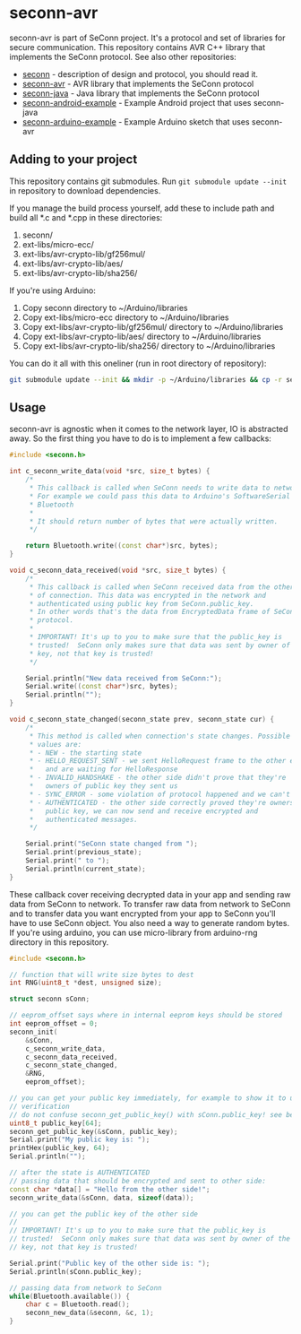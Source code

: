 seconn-avr
===========

seconn-avr is part of SeConn project. It's a protocol and set of libraries for secure communication. This repository contains AVR C++ library that implements the SeConn protocol. See also other repositories:

* [seconn](https://github.com/kacperzuk/seconn) - description of design and protocol, you should read it.
* [seconn-avr](https://github.com/kacperzuk/seconn-avr) - AVR library that implements the SeConn protocol
* [seconn-java](https://github.com/kacperzuk/seconn-java) - Java library that implements the SeConn protocol
* [seconn-android-example](https://github.com/kacperzuk/seconn-android-example) - Example Android project that uses seconn-java
* [seconn-arduino-example](https://github.com/kacperzuk/seconn-arduino-example) - Example Arduino sketch that uses seconn-avr

Adding to your project
----------------------

This repository contains git submodules. Run `git submodule update --init` in repository to download dependencies.

If you manage the build process yourself, add these to include path and build all \*.c and \*.cpp in these directories:

1. seconn/
2. ext-libs/micro-ecc/
3. ext-libs/avr-crypto-lib/gf256mul/
4. ext-libs/avr-crypto-lib/aes/
5. ext-libs/avr-crypto-lib/sha256/

If you're using Arduino:

1. Copy seconn directory to ~/Arduino/libraries
2. Copy ext-libs/micro-ecc directory to ~/Arduino/libraries
3. Copy ext-libs/avr-crypto-lib/gf256mul/ directory to ~/Arduino/libraries
4. Copy ext-libs/avr-crypto-lib/aes/ directory to ~/Arduino/libraries
5. Copy ext-libs/avr-crypto-lib/sha256/ directory to ~/Arduino/libraries

You can do it all with this oneliner (run in root directory of repository):

```bash
git submodule update --init && mkdir -p ~/Arduino/libraries && cp -r seconn ext-libs/micro-ecc ext-libs/avr-crypto-lib/{aes,sha256,gf256mul}/ ~/Arduino/libraries/
```

Usage
-----

seconn-avr is agnostic when it comes to the network layer, IO is abstracted away. So the first thing you have to do is to implement a few callbacks:

```c++
#include <seconn.h>

int c_seconn_write_data(void *src, size_t bytes) {
    /*
     * This callback is called when SeConn needs to write data to network.
     * For example we could pass this data to Arduino's SoftwareSerial used for
     * Bluetooth
     *
     * It should return number of bytes that were actually written.
     */

    return Bluetooth.write((const char*)src, bytes);
}

void c_seconn_data_received(void *src, size_t bytes) {
    /*
     * This callback is called when SeConn received data from the other side
     * of connection. This data was encrypted in the network and
     * authenticated using public key from SeConn.public_key.
     * In other words that's the data from EncryptedData frame of SeConn
     * protocol.
     *
     * IMPORTANT! It's up to you to make sure that the public_key is
     * trusted!  SeConn only makes sure that data was sent by owner of the
     * key, not that key is trusted!
     */

    Serial.println("New data received from SeConn:");
    Serial.write((const char*)src, bytes);
    Serial.println("");
}

void c_seconn_state_changed(seconn_state prev, seconn_state cur) {
    /*
     * This method is called when connection's state changes. Possible
     * values are:
     * - NEW - the starting state
     * - HELLO_REQUEST_SENT - we sent HelloRequest frame to the other end
     *   and are waiting for HelloResponse
     * - INVALID_HANDSHAKE - the other side didn't prove that they're
     *   owners of public key they sent us
     * - SYNC_ERROR - some violation of protocol happened and we can't recover
     * - AUTHENTICATED - the other side correctly proved they're owners of
     *   public key, we can now send and receive encrypted and
     *   authenticated messages.
     */

    Serial.print("SeConn state changed from ");
    Serial.print(previous_state);
    Serial.print(" to ");
    Serial.println(current_state);
}
```

These callback cover receiving decrypted data in your app and sending raw data from SeConn to network. To transfer raw data from network to SeConn and to transfer data you want encrypted from your app to SeConn you'll have to use SeConn object. You also need a way to generate random bytes. If you're using arduino, you can use micro-library from arduino-rng directory in this repository.

```c++
#include <seconn.h>

// function that will write size bytes to dest
int RNG(uint8_t *dest, unsigned size);

struct seconn sConn;

// eeprom_offset says where in internal eeprom keys should be stored
int eeprom_offset = 0;
seconn_init(
    &sConn,
    c_seconn_write_data,
    c_seconn_data_received,
    c_seconn_state_changed,
    &RNG,
    eeprom_offset);

// you can get your public key immediately, for example to show it to user for
// verification
// do not confuse seconn_get_public_key() with sConn.public_key! see below.
uint8_t public_key[64];
seconn_get_public_key(&sConn, public_key);
Serial.print("My public key is: ");
printHex(public_key, 64);
Serial.println("");

// after the state is AUTHENTICATED
// passing data that should be encrypted and sent to other side:
const char *data[] = "Hello from the other side!";
seconn_write_data(&sConn, data, sizeof(data));

// you can get the public key of the other side
//
// IMPORTANT! It's up to you to make sure that the public_key is
// trusted!  SeConn only makes sure that data was sent by owner of the
// key, not that key is trusted!

Serial.print("Public key of the other side is: ");
Serial.println(sConn.public_key);

// passing data from network to SeConn
while(Bluetooth.available()) {
    char c = Bluetooth.read();
    seconn_new_data(&seconn, &c, 1);
}
```

